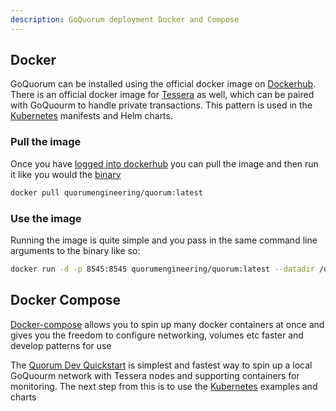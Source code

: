 ```yaml
---
description: GoQuorum deployment Docker and Compose
---
```


## Docker

GoQuorum can be installed using the official docker image on [Dockerhub](https://hub.docker.com/r/quorumengineering/quorum).
There is an official docker image for [Tessera](https://hub.docker.com/r/quorumengineering/tessera) as well, which can be
paired with GoQuourm to handle private transactions. This pattern is used in the [Kubernetes](./Kubernetes.md) manifests
and Helm charts.

### Pull the image

Once you have [logged into dockerhub](https://docs.docker.com/engine/reference/commandline/login/) you can pull the image
and then run it like you would the [binary](./Binaries.md)

```bash
docker pull quorumengineering/quorum:latest
```

### Use the image

Running the image is quite simple and you pass in the same command line arguments to the binary like so:

```bash
docker run -d -p 8545:8545 quorumengineering/quorum:latest --datadir /data --http --http.addr 0.0.0.0 --http.port 8545 ...
```

## Docker Compose

[Docker-compose](https://docs.docker.com/compose/) allows you to spin up many docker containers at once and gives you the
freedom to configure networking, volumes etc faster and develop patterns for use

The [Quorum Dev Quickstart](../Tutorials/Quorum-Dev-Quickstart/Using-the-Quickstart.md) is simplest and fastest way to
spin up a local GoQuourm network with Tessera nodes and supporting containers for monitoring. The next step from this is
to use the [Kubernetes](./Kubernetes.md) examples and charts
